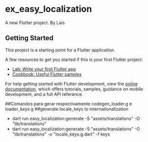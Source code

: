 # ex_easy_localization

A new Flutter project. By Laís

## Getting Started

This project is a starting point for a Flutter application.

A few resources to get you started if this is your first Flutter project:

- [Lab: Write your first Flutter app](https://docs.flutter.dev/get-started/codelab)
- [Cookbook: Useful Flutter samples](https://docs.flutter.dev/cookbook)

For help getting started with Flutter development, view the
[online documentation](https://docs.flutter.dev/), which offers tutorials,
samples, guidance on mobile development, and a full API reference.

##Comandos para gerar respectivamente codegen_loader.g e loader_keys.g 
##generate locale_keys to internationalization
- dart run easy_localization:generate -S "assets/translations" -O "lib/translations"
- dart run easy_localization:generate -S "assets/translations" -O "lib/translations" -o "locale_keys.g.dart" -f keys
